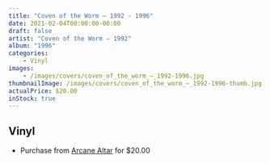 ```yaml
---
title: "Coven of the Worm ‎– 1992 - 1996"
date: 2021-02-04T00:00:00-00:00
draft: false
artist: "Coven of the Worm ‎– 1992"
album: "1996"
categories:
    - Vinyl
images:
    - /images/covers/coven_of_the_worm_‎–_1992-1996.jpg
thumbnailImage: /images/covers/coven_of_the_worm_‎–_1992-1996-thumb.jpg
actualPrice: $20.00
inStock: true
---
```


## Vinyl
* Purchase from [Arcane Altar](https://arcanealtar.bigcartel.com/product/coven-of-the-worm-1992-1996-12-lp) for $20.00

